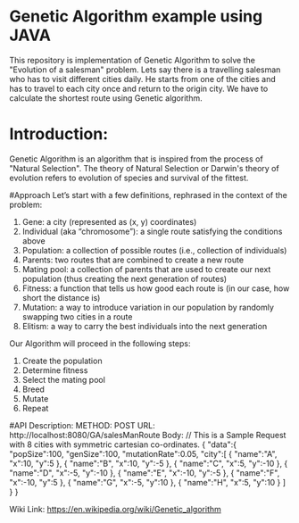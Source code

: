 # Genetic Algorithm example using JAVA
This repository is implementation of Genetic Algorithm to solve the "Evolution of a salesman" problem.
Lets say there is a travelling salesman who has to visit different cities daily. He starts from one of the cities and has to travel to each city once and return to the origin city. We have to calculate the shortest route using Genetic algorithm.

# Introduction:
Genetic Algorithm is an algorithm that is inspired from the process of "Natural Selection". The theory of Natural Selection or Darwin's theory of evolution refers to evolution of species and survival of the fittest.

#Approach
Let’s start with a few definitions, rephrased in the context of the problem:

1. Gene: a city (represented as (x, y) coordinates)
2. Individual (aka “chromosome”): a single route satisfying the conditions above
3. Population: a collection of possible routes (i.e., collection of individuals)
4. Parents: two routes that are combined to create a new route
5. Mating pool: a collection of parents that are used to create our next population (thus creating the next generation of routes)
6. Fitness: a function that tells us how good each route is (in our case, how short the distance is)
7. Mutation: a way to introduce variation in our population by randomly swapping two cities in a route
8. Elitism: a way to carry the best individuals into the next generation


Our Algorithm will proceed in the following steps:

1. Create the population
2. Determine fitness
3. Select the mating pool
4. Breed
5. Mutate
6. Repeat

#API Description: 
METHOD: POST
URL: http://localhost:8080/GA/salesManRoute
Body: 
// This is a Sample Request with 8 cities with symmetric cartesian co-ordinates.
{
	"data":{
		"popSize":100,
		"genSize":100,
		"mutationRate":0.05,
		"city":[
		{
			"name":"A",
			"x":10,
			"y":5
		},
		{
			"name":"B",
			"x":10,
			"y":-5
		},
		{
			"name":"C",
			"x":5,
			"y":-10
		},
		{
			"name":"D",
			"x":-5,
			"y":-10
		},
		{
			"name":"E",
			"x":-10,
			"y":-5
		},
		{
			"name":"F",
			"x":-10,
			"y":5
		},
		{
			"name":"G",
			"x":-5,
			"y":10
		},
		{
			"name":"H",
			"x":5,
			"y":10
		}
		]
	}
}


Wiki Link: https://en.wikipedia.org/wiki/Genetic_algorithm
